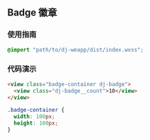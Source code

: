 ## Badge 徽章

### 使用指南

```css
@import "path/to/dj-weapp/dist/index.wxss";
```

### 代码演示
```html
<view class="badge-container dj-badge">
  <view class="dj-badge__count">10</view>
</view>
```

```css
.badge-container {
  width: 100px;
  height: 100px;
}
```

